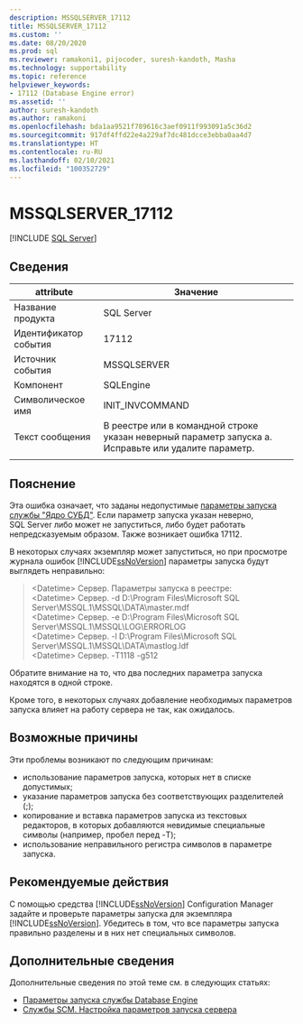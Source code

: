 ```yaml
---
description: MSSQLSERVER_17112
title: MSSQLSERVER_17112
ms.custom: ''
ms.date: 08/20/2020
ms.prod: sql
ms.reviewer: ramakoni1, pijocoder, suresh-kandoth, Masha
ms.technology: supportability
ms.topic: reference
helpviewer_keywords:
- 17112 (Database Engine error)
ms.assetid: ''
author: suresh-kandoth
ms.author: ramakoni
ms.openlocfilehash: bda1aa9521f789616c3aef0911f993091a5c36d2
ms.sourcegitcommit: 917df4ffd22e4a229af7dc481dcce3ebba0aa4d7
ms.translationtype: HT
ms.contentlocale: ru-RU
ms.lasthandoff: 02/10/2021
ms.locfileid: "100352729"
---
```

# <a name="mssqlserver_17112"></a>MSSQLSERVER_17112
 [!INCLUDE [SQL Server](../../includes/applies-to-version/sqlserver.md)]

## <a name="details"></a>Сведения

|attribute|Значение|
|---|---|
|Название продукта|SQL Server|
|Идентификатор события|17112|
|Источник события|MSSQLSERVER|
|Компонент|SQLEngine|
|Символическое имя|INIT_INVCOMMAND|
|Текст сообщения|В реестре или в командной строке указан неверный параметр запуска a. Исправьте или удалите параметр.|
||

## <a name="explanation"></a>Пояснение

Эта ошибка означает, что заданы недопустимые [параметры запуска службы "Ядро СУБД"](../../database-engine/configure-windows/database-engine-service-startup-options.md). Если параметр запуска указан неверно, SQL Server либо может не запуститься, либо будет работать непредсказуемым образом. Также возникает ошибка 17112.

В некоторых случаях экземпляр может запуститься, но при просмотре журнала ошибок [!INCLUDE[ssNoVersion](../../includes/ssnoversion-md.md)] параметры запуска будут выглядеть неправильно:

> \<Datetime> Сервер. Параметры запуска в реестре:  
\<Datetime> Сервер. -d D:\Program Files\Microsoft SQL Server\MSSQL.1\MSSQL\DATA\master.mdf  
\<Datetime> Сервер. -e D:\Program Files\Microsoft SQL Server\MSSQL.1\MSSQL\LOG\ERRORLOG  
\<Datetime> Сервер. -l D:\Program Files\Microsoft SQL Server\MSSQL.1\MSSQL\DATA\mastlog.ldf  
\<Datetime> Сервер. -T1118 -g512

Обратите внимание на то, что два последних параметра запуска находятся в одной строке.

Кроме того, в некоторых случаях добавление необходимых параметров запуска влияет на работу сервера не так, как ожидалось.

## <a name="possible-causes"></a>Возможные причины

Эти проблемы возникают по следующим причинам:

- использование параметров запуска, которых нет в списке допустимых;
- указание параметров запуска без соответствующих разделителей (;);
- копирование и вставка параметров запуска из текстовых редакторов, в которых добавляются невидимые специальные символы (например, пробел перед -T);
- использование неправильного регистра символов в параметре запуска.

## <a name="user-action"></a>Рекомендуемые действия

С помощью средства [!INCLUDE[ssNoVersion](../../includes/ssnoversion-md.md)] Configuration Manager задайте и проверьте параметры запуска для экземпляра [!INCLUDE[ssNoVersion](../../includes/ssnoversion-md.md)]. Убедитесь в том, что все параметры запуска правильно разделены и в них нет специальных символов.

## <a name="more-information"></a>Дополнительные сведения

Дополнительные сведения по этой теме см. в следующих статьях:

- [Параметры запуска службы Database Engine](../../database-engine/configure-windows/database-engine-service-startup-options.md)
- [Службы SCM. Настройка параметров запуска сервера](../../database-engine/configure-windows/scm-services-configure-server-startup-options.md)